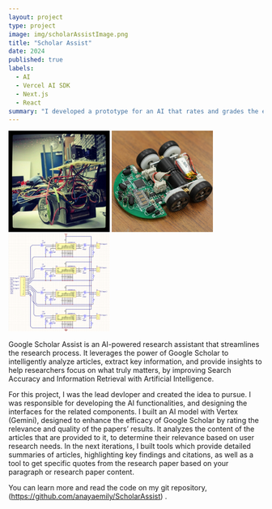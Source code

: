 ```yaml
---
layout: project
type: project
image: img/scholarAssistImage.png
title: "Scholar Assist"
date: 2024
published: true
labels:
  - AI
  - Vercel AI SDK
  - Next.js
  - React
summary: "I developed a prototype for an AI that rates and grades the efficacy of Scholarly articles, to improve the search function and evaluation of papers on Google Scholar."
---
```


<div class="text-center p-4">
  <img width="200px" src="../img/micromouse/micromouse-robot.png" class="img-thumbnail" >
  <img width="200px" src="../img/micromouse/micromouse-robot-2.jpg" class="img-thumbnail" >
  <img width="200px" src="../img/micromouse/micromouse-circuit.png" class="img-thumbnail" >
</div>

Google Scholar Assist is an AI-powered research assistant that streamlines the research process. It leverages the power of Google Scholar to intelligently analyze articles, extract key information, and provide insights to help researchers focus on what truly matters, by improving Search Accuracy and Information Retrieval with Artificial Intelligence.

For this project, I was the lead devloper and created the idea to pursue. I was responsible for developing the AI functionalities, and designing the interfaces for the related components. I built an AI model with Vertex (Gemini), designed to enhance the efficacy of Google Scholar by rating the relevance and quality of the papers’ results. It analyzes the content of the articles that are provided to it, to determine their relevance based on user research needs. In the next iterations, I built tools which provide detailed summaries of articles, highlighting key findings and citations, as well as a tool to get specific quotes from the research paper based on your paragraph or research paper content.


You can learn more and read the code on my git repository, (https://github.com/anayaemily/ScholarAssist) .
